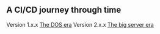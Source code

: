 ## A CI/CD journey through time

Version 1.x.x [The DOS era](v1/README.md)
Version 2.x.x [The big server era](v2/README.md)

